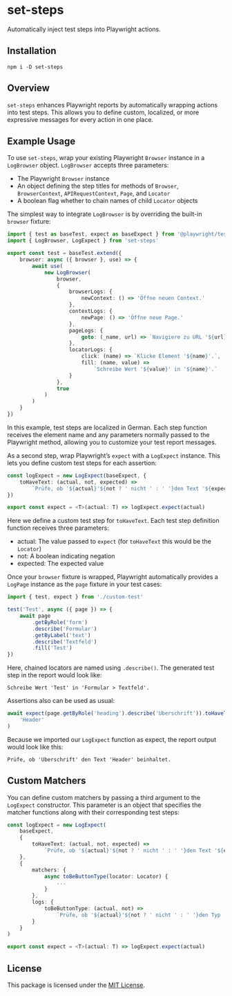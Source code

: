 # set-steps

Automatically inject test steps into Playwright actions.

## Installation

```
npm i -D set-steps
```

## Overview

`set-steps` enhances Playwright reports by automatically wrapping actions into test steps. This allows you to define custom, localized, or more expressive messages for every action in one place.

## Example Usage

To use `set-steps`, wrap your existing Playwright `Browser` instance in a `LogBrowser` object. `LogBrowser` accepts three parameters:

- The Playwright `Browser` instance
- An object defining the step titles for methods of `Browser`, `BrowserContext`, `APIRequestContext`, `Page`, and `Locator`
- A boolean flag whether to chain names of child `Locator` objects

The simplest way to integrate `LogBrowser` is by overriding the built-in `browser` fixture:

```ts
import { test as baseTest, expect as baseExpect } from '@playwright/test'
import { LogBrowser, LogExpect } from 'set-steps'

export const test = baseTest.extend({
    browser: async ({ browser }, use) => {
        await use(
            new LogBrowser(
                browser,
                {
                    browserLogs: {
                        newContext: () => 'Öffne neuen Context.'
                    },
                    contextLogs: {
                        newPage: () => 'Öffne neue Page.'
                    },
                    pageLogs: {
                        goto: (_name, url) => `Navigiere zu URL '${url}'.`
                    },
                    locatorLogs: {
                        click: (name) => `Klicke Element '${name}'.`,
                        fill: (name, value) =>
                            `Schreibe Wert '${value}' in '${name}'.`
                    }
                },
                true
            )
        )
    }
})
```

In this example, test steps are localized in German. Each step function receives the element name and any parameters normally passed to the Playwright method, allowing you to customize your test report messages.

As a second step, wrap Playwright’s `expect` with a `LogExpect` instance. This lets you define custom test steps for each assertion:

```ts
const logExpect = new LogExpect(baseExpect, {
    toHaveText: (actual, not, expected) =>
        `Prüfe, ob '${actual}'${not ? ' nicht ' : ' '}den Text '${expected}' beinhaltet.`
})

export const expect = <T>(actual: T) => logExpect.expect(actual)
```

Here we define a custom test step for `toHaveText`.
Each test step definition function receives three parameters:

- actual: The value passed to `expect` (for `toHaveText` this would be the `Locator`)
- not: A boolean indicating negation
- expected: The expected value

Once your `browser` fixture is wrapped, Playwright automatically provides a `LogPage` instance as the `page` fixture in your test cases:

```ts
import { test, expect } from './custom-test'

test('Test', async ({ page }) => {
    await page
        .getByRole('form')
        .describe('Formular')
        .getByLabel('text')
        .describe('Textfeld')
        .fill('Test')
})
```

Here, chained locators are named using `.describe()`.
The generated test step in the report would look like:

```
Schreibe Wert 'Test' in 'Formular > Textfeld'.
```

Assertions also can be used as usual:

```ts
await expect(page.getByRole('heading').describe('Überschrift')).toHaveText(
    'Header'
)
```

Because we imported our `LogExpect` function as expect, the report output would look like this:

```
Prüfe, ob 'Überschrift' den Text 'Header' beinhaltet.
```

## Custom Matchers

You can define custom matchers by passing a third argument to the `LogExpect` constructor.
This parameter is an object that specifies the matcher functions along with their corresponding test steps:

```ts
const logExpect = new LogExpect(
    baseExpect,
    {
        toHaveText: (actual, not, expected) =>
            `Prüfe, ob '${actual}'${not ? ' nicht ' : ' '}den Text '${expected}' beinhaltet.`
    },
    {
        matchers: {
            async toBeButtonType(locator: Locator) {
                ...
            }
        },
        logs: {
            toBeButtonType: (actual, not) =>
                `Prüfe, ob '${actual}'${not ? ' nicht ' : ' '}den Typ 'button' hat.`
        }
    }
)

export const expect = <T>(actual: T) => logExpect.expect(actual)
```

## License

This package is licensed under the [MIT License](./LICENSE).
